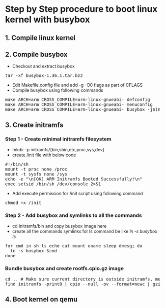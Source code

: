 # Step by Step procedure to boot linux kernel with busybox

## 1. Compile linux kernel

## 2. Compile busybox
- Checkout and extract busybox
<pre>
tar -xf busybox-1.36.1.tar.bz2
</pre>
- Edit Makefile.config file and add -g -O0 flags as part of CFLAGS
- Compile busybox using following commands
<pre>
make ARCH=arm CROSS_COMPILE=arm-linux-gnueabi- defconfig
make ARCH=arm CROSS_COMPILE=arm-linux-gnueabi- menuconfig
make ARCH=arm CROSS_COMPILE=arm-linux-gnueabi- busybox -j$(nproc)
</pre>
## 3. Create initramfs
### Step 1 - Create minimal initramfs filesystem
- mkdir -p initramfs/{bin,sbin,etc,proc,sys,dev}
- create /init file with below code
<pre>
#!/bin/sh
mount -t proc none /proc
mount -t sysfs none /sys
echo -e "\n[OK] ARM Initramfs Booted Successfully!\n"
exec setsid /bin/sh </dev/console >/dev/console 2>&1
</pre>
- Add execute permission for /init script using following command
<pre>
chmod +x /init
</pre>

### Step 2 - Add busybox and symlinks to all the commands
- cd initramfs/bin and copy busybox image here
- create all the commands symlinks for ls command be like _ln -s busybox ls_
<pre>
for cmd in sh ls echo cat mount uname sleep dmesg; do
  ln -s busybox $cmd
done
</pre>

### Bundle busybox and create rootfs.cpio.gz image
<pre>
cd .. # Make sure current directory is outside initramfs, means initramfs should come with ls command
find initramfs -print0 | cpio --null -ov --format=newc | gzip -9 > rootfs.cpio.gz
</pre>

## 4. Boot kernel on qemu
